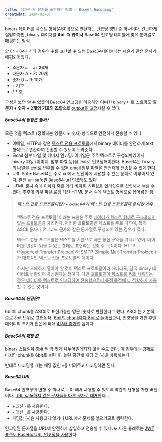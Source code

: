 ```yaml
---
title: "컴퓨터가 문자를 표현하는 방법 - Base64 Encoding"
createdAt: 2024-01-05
---
```


binary 데이터를 텍스트 형식(ASCII)으로 변환하는 인코딩 방법 중 하나이다. 간단하게 설명하자면, binary 데이터를 **6bit 씩 끊어서** Base64 인코딩 테이블에 맞게 문자열로 매핑하는 방식. 

2^6^ = 64가지의 경우의 수를 표현할 수 있는 Base64테이블에는 다음과 같은 문자가 매핑되어있다.

- 소문자 a ~ z : 26개 
- 대문자 A ~ Z: 26개 
- 숫자 0 ~ 9: 10개
- \+ 기호
- / 기호 

구성을 보면 알 수 있듯이 Base64 인코딩을 이용하면 어떠한 binary 비트 스트림도 **영문자 + 숫자 + 2개의 기호의 조합**으로 <u>output을 고정</u>시킬 수 있다.

##### Base64의 장점은 뭘까? 

모든 것을 텍스트 (정확히는 영문자 + 숫자) 형식으로 안전하게 전송할 수 있다. 

- 이메일, HTTP과 같은 <u>텍스트 전용 프로토콜</u>에서 binary 데이터를 안전하게 text 형식으로 변환하여 전송할 수 있도록 도와준다. 
- Email 첨부 파일 및 이미지 인코딩: 이메일은 주로 텍스트로 구성되어있어서 binary 파일 (이미지, 첨부 파일 등)을 text로 인코딩해야한다. Base64는 binary의 나열을 text로 변환할 수 있어 email 첨부 파일을 안전하게 전송할 수 있게 한다.
- URL Safe: Base64는 주로 url에서 안전하게 사용할 수 있는 문자로 이루어져 있다. 완전 url-safe한 Base64-url 인코딩도 있다.
- HTML 문서 속에 이미지 혹은 기타 바이트 스트림을 인라인으로 삽입해서 보낼 수 있다. 추후에 외부 파일 로딩 대신 HTML 문서 속에 텍스트 형식으로 집어넣은 셈. 

> ##### 텍스트 전용 프로토콜이란? + base64가 텍스트 전용 프로토콜에 용이한 이유 
>
> "텍스트 전용 프로토콜"이라는 표현은 주로 <u>데이터가 텍스트 형태로 구조화되어 있는 프로토콜</u>을 가리킨다. 이러한 프로토콜은 텍스트를 주로 다루며, 특히 ASCII 문자나 유니코드 문자와 같은 문자열로 구성되어 있는 경우가 많다.
>
> 텍스트 전용 프로토콜은 텍스트를 기반으로 하는 통신 규약을 가지고 있어, 데이터를 인간이 읽을 수 있는 형태로 표현하는 것이 주 목적이다. HTTP (Hypertext Transfer Protocol)와 SMTP (Simple Mail Transfer Protocol)가 대표적인 텍스트 전용 프로토콜의 예이다.
>
> 하지만 오해하지 말아야 할 것이 텍스트 프로토콜이라 하더라도, 결국 binary 데이터로 변환되어 통신한다는 점이다. 다만 <u>프로토콜이 텍스트를 주로 사용하는 경우 데이터를 텍스트로 인코딩하여 전송함으로써 특정 목적에 더 적합하게 사용</u>할 수 있는 것이다.

##### Base64의 단점은?

6bit의 chunk를 ASCII로 표현가능한 영문+숫자로 변환한다고 했다. ASCII는 기본적으로 8bit 단위로 표현된다. <u>6bit의 chunk마다 8bit로 늘어났</u>으니, 인코딩을 거친 후엔 데이터의 크기가 원본에 비해 <u>4/3배 증가</u>한 셈이다.

##### Base64의 패딩 값

binary 스트림이 6bit 씩 딱 맞게 나누어떨어지지 않을 수도 있다. 이 경우에는 강제로 마지막 chunk를 6bit로 늘린 후, 늘린 공간에 패딩 값 (`=`)을 채워넣는다. 

반대로 디코딩할 때는 패딩 값인 `=`을 버려주고 디코딩하면 된다.

##### Base64 URL 

Base64 인코딩의 변형 중 하나로, URL에서 사용할 수 있도록 약간의 변형을 가한 버전이다. <u>URL safe하지 않은 문자들을 다른 문자로 대체</u>한다.

- `+` 대신 `-`를 사용한다.
- `/` 대신 `_`를 사용한다.
- 패딩값 (`=`)은 사용되지 않거나 URL에서 문제를 일으키므로 생략한다.

인코딩된 문자열을 URL에 안전하게 삽입하고 전송할 수 있다. 또 다른 용례로는 <u>JWT 표준이 Base64 URL 인코딩을 사용</u>한다.

